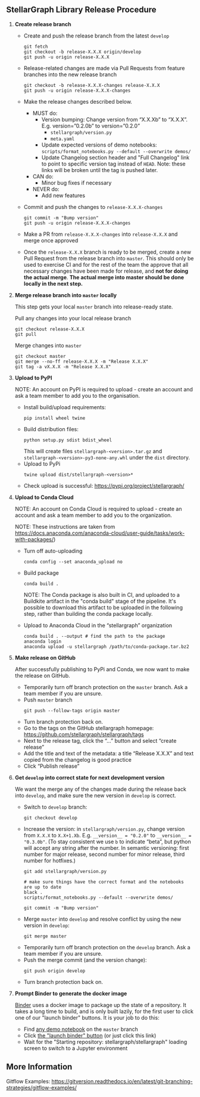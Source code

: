 ## StellarGraph Library Release Procedure

1. **Create release branch**

   - Create and push the release branch from the latest `develop`
     ```shell
     git fetch
     git checkout -b release-X.X.X origin/develop
     git push -u origin release-X.X.X
     ```

   - Release-related changes are made via Pull Requests from feature branches into the new release branch
     ```shell
     git checkout -b release-X.X.X-changes release-X.X.X
     git push -u origin release-X.X.X-changes
     ```

   - Make the release changes described below.
     - MUST do:
       - Version bumping: Change version from “X.X.Xb” to “X.X.X”. E.g. version=”0.2.0b” to version=”0.2.0”
         - `stellargraph/version.py`
         - `meta.yaml`
       - Update expected versions of demo notebooks: `scripts/format_notebooks.py --default --overwrite demos/`
       - Update Changelog section header and "Full Changelog" link to point to specific version tag instead of `HEAD`. Note: these links will be broken until the tag is pushed later.
     - CAN do:
       - Minor bug fixes if necessary
     - NEVER do:
       - Add new features

   - Commit and push the changes to `release-X.X.X-changes`
     ```shell
     git commit -m "Bump version"
     git push -u origin release-X.X.X-changes
     ```

   - Make a PR from `release-X.X.X-changes` into `release-X.X.X` and merge once approved

   - Once the `release-X.X.X` branch is ready to be merged, create a new Pull Request from the release branch into `master`. This should only be used to exercise CI and for the rest of the team the approve that all necessary changes have been made for release, and **not for doing the actual merge**. **The actual merge into master should be done locally in the next step.**

2. **Merge release branch into `master` locally**

    This step gets your local `master` branch into release-ready state.

    Pull any changes into your local release branch
    ```shell
    git checkout release-X.X.X
    git pull
    ```

    Merge changes into `master`
    ```shell
    git checkout master
    git merge --no-ff release-X.X.X -m "Release X.X.X"
    git tag -a vX.X.X -m "Release X.X.X"
    ```

3. **Upload to PyPI**

    NOTE: An account on PyPI is required to upload - create an account and ask a team member to add you to the organisation.

   - Install build/upload requirements:
     ```shell
     pip install wheel twine
     ```
   - Build distribution files:
     ```shell
     python setup.py sdist bdist_wheel
     ```
     This will create files `stellargraph-<version>.tar.gz` and `stellargraph-<version>-py3-none-any.whl` under the `dist` directory.
   - Upload to PyPi
     ```shell
     twine upload dist/stellargraph-<version>*
     ```
   - Check upload is successful: https://pypi.org/project/stellargraph/

4. **Upload to Conda Cloud**

   NOTE: An account on Conda Cloud is required to upload - create an account and ask a team member to add you to the organization.

   NOTE: These instructions are taken from https://docs.anaconda.com/anaconda-cloud/user-guide/tasks/work-with-packages/)

   - Turn off auto-uploading
     ```shell
     conda config --set anaconda_upload no
     ```
   - Build package
     ```shell
     conda build .
     ```

      NOTE: The Conda package is also built in CI, and uploaded to a Buildkite artifact in the "conda build" stage of the pipeline.  It's possible to download this artifact to be uploaded in the following step, rather than building the conda package locally.

   - Upload to Anaconda Cloud in the “stellargraph” organization
     ```shell
     conda build . --output # find the path to the package
     anaconda login
     anaconda upload -u stellargraph /path/to/conda-package.tar.bz2
     ```

5. **Make release on GitHub**

    After successfully publishing to PyPi and Conda, we now want to make the release on GitHub.

   - Temporarily turn off branch protection on the `master` branch. Ask a team member if you are unsure.
   - Push `master` branch
     ```shell
     git push --follow-tags origin master
     ```
   - Turn branch protection back on.
   - Go to the tags on the GitHub stellargraph homepage: https://github.com/stellargraph/stellargraph/tags
   - Next to the release tag, click the “...” button and select “create release”
   - Add the title and text of the metadata: a title “Release X.X.X” and text copied from the changelog is good practice
   - Click “Publish release”

6. **Get `develop` into correct state for next development version**

    We want the merge any of the changes made during the release back into `develop`, and make sure the new version in `develop` is correct.

   - Switch to `develop` branch:
     ```shell
     git checkout develop
     ```
   - Increase the version: in `stellargraph/version.py`, change version from `X.X.X` to `X.X+1.Xb`. E.g. `__version__ = "0.2.0"` to `__version__ = "0.3.0b"`. (To stay consistent we use `b` to indicate “beta”, but python will accept any string after the number. In semantic versioning: first number for major release, second number for minor release, third number for hotfixes.)
     ```shell
     git add stellargraph/version.py

     # make sure things have the correct format and the notebooks are up to date
     black .
     scripts/format_notebooks.py --default --overwrite demos/

     git commit -m "Bump version"
     ```
   - Merge `master` into `develop` and resolve conflict by using the new version in `develop`:
     ```shell
     git merge master
     ```
   - Temporarily turn off branch protection on the `develop` branch. Ask a team member if you are unsure.
   - Push the merge commit (and the version change):
     ```shell
     git push origin develop
     ```
   - Turn branch protection back on.

7. **Prompt Binder to generate the docker image**

   [Binder](https://mybinder.org) uses a docker image to package up the state of a repository. It takes a long time to build, and is only built lazily, for the first user to click one of our "launch binder" buttons. It is your job to do this:

   - Find [any demo notebook](https://github.com/stellargraph/stellargraph/blob/master/demos/basics/loading-pandas.ipynb) on the `master` branch
   - Click [the "launch binder" button](https://mybinder.org/v2/gh/stellargraph/stellargraph/master?urlpath=lab/tree/demos/basics/loading-pandas.ipynb) (or just click this link)
   - Wait for the "Starting repository: stellargraph/stellargraph" loading screen to switch to a Jupyter environment

## More Information

Gitflow Examples:
https://gitversion.readthedocs.io/en/latest/git-branching-strategies/gitflow-examples/
